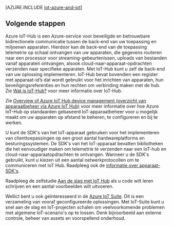 <properties
 pageTitle="Azure-oplossingen voor het Internet of Things | Microsoft Azure"
 description="Een overzicht van IoT op Azure met onder andere een voorbeeldarchitectuur voor een oplossing en hoe deze zich verhoudt tot Azure IoT Hub, apparaat-SDK’s en vooraf geconfigureerde oplossingen"
 services="iot-hub"
 documentationCenter=""
 authors="dominicbetts"
 manager="timlt"
 editor=""/>

<tags
 ms.service="iot-hub"
 ms.devlang="na"
 ms.topic="get-started-article"
 ms.tgt_pltfrm="na"
 ms.workload="na"
 ms.date="07/19/2016"
 ms.author="dobett"/>

[AZURE.INCLUDE [iot-azure-and-iot](../../includes/iot-azure-and-iot.md)]

## Volgende stappen

Azure IoT-Hub is een Azure-service voor beveiligde en betrouwbare bidirectionele communicatie tussen de back-end van uw toepassing en miljoenen apparaten. Hierdoor kan de back-end van de toepassing telemetrie op schaal ontvangen van uw apparaten, die gegevens routeren naar een processor voor streaming-gebeurtenissen, uploads van bestanden vanaf apparaten ontvangen, alsook cloud-naar-apparaat-opdrachten verzenden naar specifieke apparaten. Met IoT-Hub kunt u zelf de back-end van uw oplossing implementeren. IoT-Hub bevat bovendien een register met apparaat-id’s dat wordt gebruikt voor het inrichten van apparaten, hun beveiligingsreferenties en hun rechten om verbinding maken met de hub. Zie [Wat is IoT-Hub?][lnk-iot-hub] voor meer informatie over IoT-Hub.

Zie [Overview of Azure IoT Hub device management (overzicht van apparaatbeheer via Azure IoT Hub)][lnk-device-management] voor meer informatie over hoe Azure IoT-Hub op standaarden gebaseerd IoT-apparaatbeheer voor u mogelijk maakt om uw apparaten op afstand te beheren, te configureren en bij te werken.

U kunt de SDK's van het IoT-apparaat gebruiken voor het implementeren van clienttoepassingen op een groot aantal hardwareplatforms en besturingssystemen. De SDK's van het IoT-apparaat bevatten bibliotheken die het eenvoudiger maken om telemetrie te verzenden naar een IoT-hub en cloud-naar-apparaatopdrachten te ontvangen. Wanneer u de SDK's gebruikt, kunt u kiezen uit een aantal netwerkprotocollen om te communiceren met IoT Hub. Raadpleeg ook de [informatie over apparaat-SDK's][lnk-device-sdks].

Raadpleeg de zelfstudie [Aan de slag met IoT Hub][lnk-getstarted] als u code wilt leren schrijven en een aantal voorbeelden wilt uitvoeren.

Wellict bent u ook geïnteresseerd in de [Azure IoT Suite][lnk-iot-suite]. Dit is een verzameling van vooraf geconfigureerde oplossingen. Met IoT-Suite kunt u snel aan de slag en IoT-projecten schalen om veelvoorkomende problemen met algemene IoT-scenario's op te lossen. Denk bijvoorbeeld aan externe controle, beheer van assets en voorspellend onderhoud.

[lnk-getstarted]: iot-hub-csharp-csharp-getstarted.md
[lnk-device-sdks]: https://github.com/Azure/azure-iot-sdks/blob/master/readme.md
[lnk-iot-hub]: iot-hub-what-is-iot-hub.md
[lnk-iot-suite]: https://azure.microsoft.com/documentation/suites/iot-suite/
[lnk iotdev]: https://azure.microsoft.com/develop/iot/
[lnk-device-management]: iot-hub-device-management-overview.md


<!--HONumber=ago16_HO4-->



